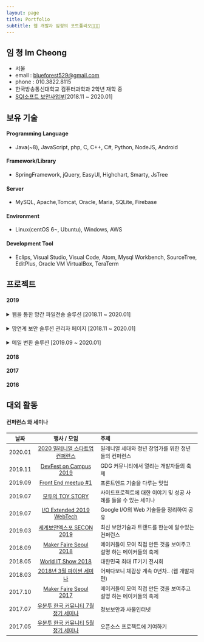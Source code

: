 ```yaml
---
layout: page
title: Portfolio
subtitle: 웹 개발자 임청의 포트폴리오👩🏻‍💻
---
```


## 임 청 Im Cheong
- 서울
- email : blueforest529@gmail.com
- phone : 010.3822.8115
- 한국방송통신대학교 컴퓨터과학과 2학년 재학 중
- [SQI소프트 보안사업부](http://www.sqisoft.com/ko/main)[2018.11 ~ 2020.01]



## 보유 기술

#### Programming Language
- Java(~8), JavaScript, php, C, C++, C#, Python, NodeJS, Android 

#### Framework/Library
- SpringFramework, jQuery, EasyUI, Highchart, Smarty, JsTree

#### Server
- MySQL, Apache,Tomcat, Oracle, Maria, SQLite, Firebase

#### Environment
- Linux(centOS 6~, Ubuntu), Windows, AWS

#### Development Tool
- Eclips, Visual Studio, Visual Code, Atom, Mysql Workbench, SourceTree, EditPlus, Oracle VM VirtualBox, TeraTerm



## 프로젝트
#### 2019

<details>
<summary> 웹을 통한 망간 파일전송 솔루션 [2018.11 ~ 2020.01] </summary>
<div markdown="1">
  
  - OS : Linux
  
  - Web backend : Java, mizz framework(자체 framework), Maria DB, MySQL
  
  - Web frontend : Html5, Css3, JS, jQuery, JSP(4.0버전 이상), PHP(4.0버전 이하)
  
  - 망연계 보안 솔루션 관리자 페이지 담당 개발 및 유지 보수 메인 개발 총 2명
  
  - 주요 레퍼런스 : 한국은행, 국방부, 대통령비서실, 안랩, 우정사업본부, 국민은행 등
  
  ![관리자 페이지1]({{site.baseurl}}/img/관리자 페이지1.PNG)
  
  ![관리자 페이지2]({{site.baseurl}}/img/관리자 페이지2.PNG)
  
</div>
</details>

<br>

<details>
<summary> 망연계 보안 솔루션 관리자 페이지 [2018.11 ~ 2020.01] </summary>
<div markdown="1">
  
  - OS : Linux
  
  - Web backend : Java, mizz framework(자체 framework), Maria DB, MySQL
  
  - Web frontend : Html5, Css3, JS, jQuery, JSP, PHP
  
  - 망연계 보안 솔루션 관리자 페이지 담당 개발 및 유지 보수 메인 개발 총 2명
  
  - 주요 레퍼런스 : 한국은행, 국방부, 대통령비서실, 안랩, 우정사업본부, 국민은행 등
  <img src="/img/관리자 페이지1.PNG" height="100px" width="300px">  <img src="/img/관리자 페이지2.PNG" height="100px" width="300px">
  ![관리자 페이지1]({{site.baseurl}}/img/관리자 페이지1.PNG)
  
  ![관리자 페이지2]({{site.baseurl}}/img/관리자 페이지2.PNG)
  
</div>
</details>

<br>

<details>
<summary> 메일 변환 솔루션 [2019.09 ~ 2020.01] </summary>
<div markdown="1">
  
  - OS : Linux
  
  - Web backend : Java, mizz framework(자체 framework), Maria DB, MySQL
  
  - Web frontend : Html5, Css3, JS, jQuery, JSP(4.0버전 이상), PHP(4.0버전 이하)
  
  - 망연계 보안 솔루션 관리자 페이지 담당 개발 및 유지 보수 메인 개발 총 2명
  
  - 주요 레퍼런스 : 한국은행, 국방부, 대통령비서실, 안랩, 우정사업본부, 국민은행 등
  
  ![관리자 페이지1]({{site.baseurl}}/img/관리자 페이지1.PNG)
  
  ![관리자 페이지2]({{site.baseurl}}/img/관리자 페이지2.PNG)
  
</div>
</details>

#### 2018

#### 2017

#### 2016


## 대외 활동
#### 컨퍼런스 와 세미나


| 날짜 | 행사 / 모임 | 주제 |  
|:-----:|:----------------------------:|:-------------------------------------------------------| 
| 2020.01 | [2020 밀레니얼 스타트업 컨퍼런스](https://www.facebook.com/virusnetwork.official) | 밀레니얼 세대와 청년 창업가를 위한 청년들의 컨퍼런스 |
| 2019.11 | [DevFest on Campus 2019](https://festa.io/events/654) | GDG 커뮤니티에서 열리는 개발자들의 축제 | 
| 2019.09 | [Front End meetup #1](https://festa.io/events/449) | 프론트엔드 기술을 다루는 밋업 |
| 2019.07 | [모두의 TOY STORY](https://festa.io/events/364) | 사이드프로젝트에 대한 이야기 및 성공 사례를 들을 수 있는 세미나 | 
| 2019.07 | [I/O Extended 2019 WebTech](https://festa.io/events/339) | Google I/O의 Web 기술들을 정리하여 공유 |
| 2019.03 | [세계보안엑스포 SECON 2019](https://exhibitors.informamarkets-info.com/SECON2019/kr/) | 최신 보안기술과 트랜드를 한눈에 알수있는 컨퍼런스 | 
| 2018.09| [Maker Faire Seoul 2018](https://makerfaire.co.kr/maker-faire-seoul-2018) | 메이커들이 모여 직접 만든 것을 보여주고 설명 하는 메이커들의 축제 |
| 2018.05 | [World IT Show 2018](http://www.worlditshow.co.kr/kor/) | 대한민국 최대 IT기기 전시회 | 
| 2018.03 | [2018년 3월 파이썬 세미나](https://www.onoffmix.com/event/129456) | 어쩌다보니 체감상 계속 0년차.. (웹 개발자 편) |
| 2017.10 | [Maker Faire Seoul 2017](https://makerfaire.co.kr/maker-faire-seoul-2017) | 메이커들이 모여 직접 만든 것을 보여주고 설명 하는 메이커들의 축제 |
| 2017.07 | [우분투 한국 커뮤니티 7월 정기 세미나](https://www.onoffmix.com/event/106038) | 정보보안과 사물인터넷 |
| 2017.05 | [우분투 한국 커뮤니티 5월 정기 세미나](https://www.onoffmix.com/event/99631) | 오픈소스 프로젝트에 기여하기 |   
